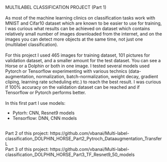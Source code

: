 MULTILABEL CLASSIFICATION PROJECT (Part 1) <br/>
<br/>
As most of the machine learning clinics on classification tasks work with MNIST and Cifar10 dataset which are known to be easier to use for training, I was curious
what results can be achieved on dataset which contains relatively small number of images downloaded from the internet, and on the images you can detect more objects at the same time, not just one (multilabel classification). <br/>
<br/>
For this project I used 465 images for training dataset, 101 pictures for validation dataset, and a smaller amount for the test dataset. You can see a Horse or a Dolphin or both in one image. I tested several models used Pytorch or Tensorflow experimenting with various technics (data-augmentation, normalization, batch-normalization, weight decay, gradient cliping, learning rate scheduling etc.) to reach the best result. I was curious if 100% accuracy on the validation dataset can be reached and if Tensorflow or Pytorch performs better.<br/>
<br/>
In this first part I use models:
- Pytorh: CNN, Resnet9 models
- Tensorflow: DNN, CNN models<br/>
<br/>
Part 2 of this project:  https://github.com/vbanai/Multi-label-classification_DOLPHIN_HORSE_Part2_Pytroch_Dataaugmentation_TransferL <br/>
Part 3 of this project:  https://github.com/vbanai/Multi-label-classification_DOLPHIN_HORSE_Part3_TF_Resnet9_50_models
